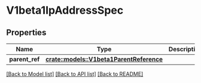 # V1beta1IpAddressSpec

## Properties

Name | Type | Description | Notes
------------ | ------------- | ------------- | -------------
**parent_ref** | [**crate::models::V1beta1ParentReference**](v1beta1.ParentReference.md) |  | 

[[Back to Model list]](../README.md#documentation-for-models) [[Back to API list]](../README.md#documentation-for-api-endpoints) [[Back to README]](../README.md)


